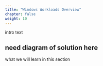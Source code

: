 ```yaml
---
title: "Windows Workloads Overview"
chapter: false
weight: 10
---
```


intro text


## need diagram of solution here

what we will learn in this section